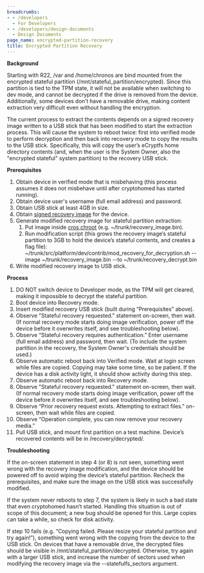 ```yaml
---
breadcrumbs:
- - /developers
  - For Developers
- - /developers/design-documents
  - Design Documents
page_name: encrypted-partition-recovery
title: Encrypted Partition Recovery
---
```


**Background**

Starting with R22, /var and /home/chronos are bind mounted from the encrypted
stateful partition (/mnt/stateful_partition/encrypted). Since this partition is
tied to the TPM state, it will not be available when switching to dev mode, and
cannot be decrypted if the drive is removed from the device. Additionally, some
devices don't have a removable drive, making content extraction very difficult
even without handling the encryption.

The current process to extract the contents depends on a signed recovery image
written to a USB stick that has been modified to start the extraction process.
This will cause the system to reboot twice: first into verified mode to perform
decryption and then back into recovery mode to copy the results to the USB
stick. Specifically, this will copy the user’s eCryptfs home directory contents
(and, when the user is the System Owner, also the "encrypted stateful" system
partition) to the recovery USB stick.

**Prerequisites**

1.  Obtain device in verified mode that is misbehaving (this process
            assumes it does not misbehave until after cryptohomed has started
            running).
2.  Obtain device user's username (full email address) and password.
3.  Obtain USB stick at least 4GB in size.
4.  Obtain [signed recovery
            image](https://support.google.com/chromebook/answer/1080595) for the
            device.
5.  Generate modified recovery image for stateful partition extraction:
    1.  Put image inside [cros chroot](/chromium-os/developer-guide)
                (e.g. ~/trunk/recovery_image.bin).
    2.  Run modification script (this grows the recovery image’s
                stateful partition to 3GB to hold the device’s stateful
                contents, and creates a flag file):
                ~/trunk/src/platform/dev/contrib/mod_recovery_for_decryption.sh
                --image ~/trunk/recovery_image.bin --to
                ~/trunk/recovery_decrypt.bin
6.  Write modified recovery image to USB stick.

**Process**

1.  DO NOT switch device to Developer mode, as the TPM will get cleared,
            making it impossible to decrypt the stateful partition.
2.  Boot device into Recovery mode.
3.  Insert modified recovery USB stick (built during “Prerequisites”
            above).
4.  Observe "Stateful recovery requested." statement on-screen, then
            wait. (If normal recovery mode starts doing image verification,
            power off the device before it overwrites itself, and see
            troubleshooting below).
5.  Observe “Stateful recovery requires authentication.” Enter username
            (full email address) and password, then wait. (To include the system
            partition in the recovery, the System Owner's credentials should be
            used.)
6.  Observe automatic reboot back into Verified mode. Wait at login
            screen while files are copied. Copying may take some time, so be
            patient. If the device has a disk activity light, it should show
            activity during this step.
7.  Observe automatic reboot back into Recovery mode.
8.  Observe "Stateful recovery requested." statement on-screen, then
            wait. (If normal recovery mode starts doing image verification,
            power off the device before it overwrites itself, and see
            troubleshooting below).
9.  Observe “Prior recovery request exists. Attempting to extract
            files.” on-screen, then wait while files are copied.
10. Observe “Operation complete, you can now remove your recovery
            media.”
11. Pull USB stick, and mount first partition on a test machine.
            Device’s recovered contents will be in /recovery/decrypted/.

**Troubleshooting**

If the on-screen statement in step 4 (or 8) is not seen, something went wrong
with the recovery image modification, and the device should be powered off to
avoid wiping the device’s stateful partition. Recheck the prerequisites, and
make sure the image on the USB stick was successfully modified.

If the system never reboots to step 7, the system is likely in such a bad state
that even cryptohomed hasn’t started. Handling this situation is out of scope of
this document; a new bug should be opened for this. Large copies can take a
while, so check for disk activity.

If step 10 fails (e.g. “Copying failed. Please resize your stateful partition
and try again!”), something went wrong with the copying from the device to the
USB stick. On devices that have a removable drive, the decrypted files should be
visible in /mnt/stateful_partition/decrypted. Otherwise, try again with a larger
USB stick, and increase the number of sectors used when modifying the recovery
image via the --statefulfs_sectors argument.
